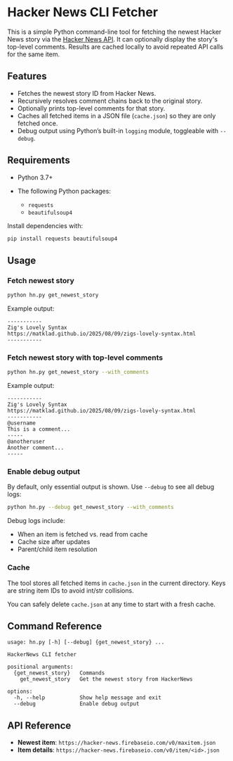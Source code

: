 # Hacker News CLI Fetcher

This is a simple Python command-line tool for fetching the newest Hacker News story via the [Hacker News API](https://github.com/HackerNews/API).
It can optionally display the story's top-level comments.
Results are cached locally to avoid repeated API calls for the same item.

## Features

* Fetches the newest story ID from Hacker News.
* Recursively resolves comment chains back to the original story.
* Optionally prints top-level comments for that story.
* Caches all fetched items in a JSON file (`cache.json`) so they are only fetched once.
* Debug output using Python’s built-in `logging` module, toggleable with `--debug`.

## Requirements

* Python 3.7+
* The following Python packages:

  * `requests`
  * `beautifulsoup4`

Install dependencies with:

```bash
pip install requests beautifulsoup4
```

## Usage

### Fetch newest story

```bash
python hn.py get_newest_story
```

Example output:

```
-----------
Zig's Lovely Syntax
https://matklad.github.io/2025/08/09/zigs-lovely-syntax.html
-----------
```

### Fetch newest story with top-level comments

```bash
python hn.py get_newest_story --with_comments
```

Example output:

```
-----------
Zig's Lovely Syntax
https://matklad.github.io/2025/08/09/zigs-lovely-syntax.html
-----------
@username
This is a comment...
-----
@anotheruser
Another comment...
-----
```

### Enable debug output

By default, only essential output is shown. Use `--debug` to see all debug logs:

```bash
python hn.py --debug get_newest_story --with_comments
```

Debug logs include:

* When an item is fetched vs. read from cache
* Cache size after updates
* Parent/child item resolution

### Cache

The tool stores all fetched items in `cache.json` in the current directory.
Keys are string item IDs to avoid int/str collisions.

You can safely delete `cache.json` at any time to start with a fresh cache.

## Command Reference

```
usage: hn.py [-h] [--debug] {get_newest_story} ...

HackerNews CLI fetcher

positional arguments:
  {get_newest_story}   Commands
    get_newest_story   Get the newest story from HackerNews

options:
  -h, --help           Show help message and exit
  --debug              Enable debug output
```

## API Reference

* **Newest item**: `https://hacker-news.firebaseio.com/v0/maxitem.json`
* **Item details**: `https://hacker-news.firebaseio.com/v0/item/<id>.json`
